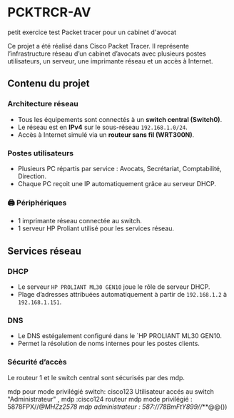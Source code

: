 # PCKTRCR-AV
petit exercice test Packet tracer pour un cabinet d'avocat

Ce projet a été réalisé dans Cisco Packet Tracer. Il représente l’infrastructure réseau d’un cabinet d’avocats avec plusieurs postes utilisateurs, un serveur, une imprimante réseau et un accès à Internet.

## Contenu du projet

###  Architecture réseau
- Tous les équipements sont connectés à un **switch central (Switch0)**.
- Le réseau est en **IPv4** sur le sous-réseau `192.168.1.0/24`.
- Accès à Internet simulé via un **routeur sans fil (WRT300N)**.

###  Postes utilisateurs
- Plusieurs PC répartis par service : Avocats, Secrétariat, Comptabilité, Direction.
- Chaque PC reçoit une IP automatiquement grâce au serveur DHCP.

### 🖨️ Périphériques
- 1 imprimante réseau connectée au switch.
- 1 serveur HP Proliant utilisé pour les services réseau.

## Services réseau

###  DHCP
- Le serveur `HP PROLIANT ML30 GEN10` joue le rôle de serveur DHCP.
- Plage d’adresses attribuées automatiquement à partir de `192.168.1.2` à `192.168.1.151`.

###  DNS
- Le DNS estégalement configuré dans le `HP PROLIANT ML30 GEN10.
- Permet la résolution de noms internes pour les postes clients.

###  Sécurité d’accès
Le routeur 1 et le switch central sont sécurisés par des mdp.

mdp pour mode privilégié switch:
cisco123
Utilisateur accés au switch "Administrateur" , mdp :cisco124
routeur mdp mode privilégié : 5878FPX//*@MHZz2578
mdp administrateur : 587://78BmFtY899//***@@())
